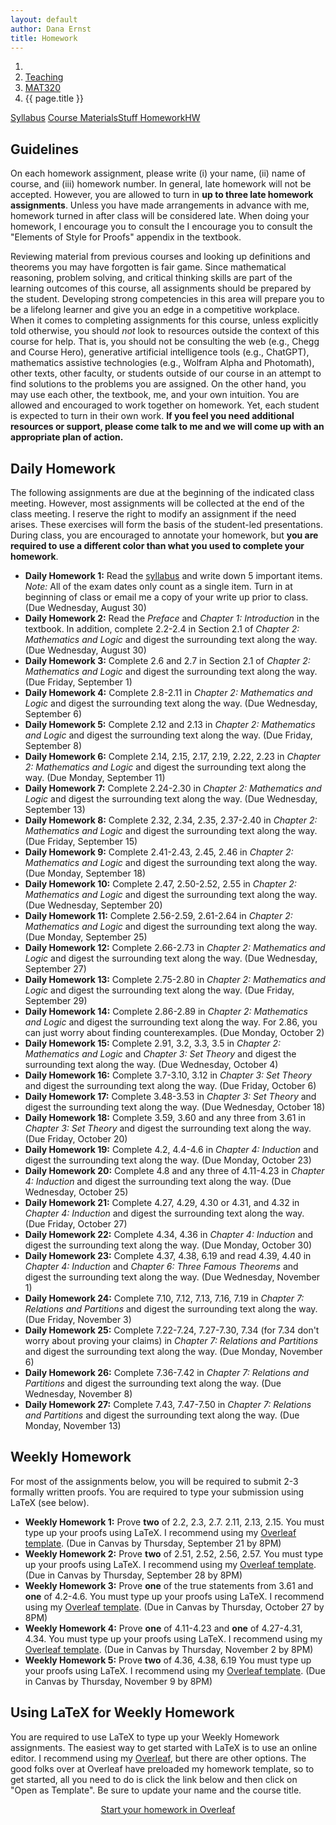 ```yaml
---
layout: default
author: Dana Ernst
title: Homework
---
```


<ol class="breadcrumb">
  <li><a href="/"><i class="fa fa-home"></i></a></li>
  <li><a href="/teaching/">Teaching</a></li>
  <li><a href="/teaching/mat320f23">MAT320</a></li>
  <li class="active">{{ page.title }}</li>
</ol>

<div class="row">
<div class="col-xs-12">
<div class="btn-group btn-group-justified">
<a class="btn btn-default btn-success" href="{{site.baseurl}}/teaching/mat320f23/syllabus/">Syllabus</a>
<a class="btn btn-default btn-primary" href="{{site.baseurl}}/teaching/mat320f23/materials/">
<span class="hidden-xs">Course Materials</span><span class="visible-xs">Stuff</span>
</a>
<a class="btn btn-default btn-warning" href="{{site.baseurl}}/teaching/mat320f23/homework/">
<span class="hidden-xs">Homework</span><span class="visible-xs">HW</span>
</a>
</div>
</div>
</div>

## Guidelines ##
On each homework assignment, please write (i) your name, (ii) name of course, and (iii) homework number. In general, late homework will not be accepted. However, you are allowed to turn in **up to three late homework assignments**. Unless you have made arrangements in advance with me, homework turned in after class will be considered late. When doing your homework, I encourage you to consult the I encourage you to consult the "Elements of Style for Proofs" appendix in the textbook.

Reviewing material from previous courses and looking up definitions and theorems you may have forgotten is fair game. Since mathematical reasoning, problem solving, and critical thinking skills are part of the learning outcomes of this course, all assignments should be prepared by the student. Developing strong competencies in this area will prepare you to be a lifelong learner and give you an edge in a competitive workplace. When it comes to completing assignments for this course, unless explicitly told otherwise, you should *not* look to resources outside the context of this course for help.  That is, you should not be consulting the web (e.g., Chegg and Course Hero), generative artificial intelligence tools (e.g., ChatGPT), mathematics assistive technologies (e.g., Wolfram Alpha and Photomath), other texts, other faculty, or students outside of our course in an attempt to find solutions to the problems you are assigned.  On the other hand, you may use each other, the textbook, me, and your own intuition. You are allowed and encouraged to work together on homework. Yet, each student is expected to turn in their own work.  **If you feel you need additional resources or support, please come talk to me and we will come up with an appropriate plan of action.**

## Daily Homework ##
The following assignments are due at the beginning of the indicated class meeting. However, most assignments will be collected at the end of the class meeting.  I reserve the right to modify an assignment if the need arises.  These exercises will form the basis of the student-led presentations.  During class, you are encouraged to annotate your homework, but **you are required to use a different color than what you used to complete your homework**.

- **Daily Homework 1:** Read the [syllabus]({{site.baseurl}}/teaching/mat320f23/syllabus/) and write down 5 important items.  *Note:*  All of the exam dates only count as a single item.  Turn in at beginning of class or email me a copy of your write up prior to class. (Due Wednesday, August 30)
- **Daily Homework 2:** Read the *Preface* and *Chapter 1: Introduction* in the textbook. In addition, complete 2.2-2.4 in Section 2.1 of *Chapter 2: Mathematics and Logic* and digest the surrounding text along the way. (Due Wednesday, August 30)
- **Daily Homework 3:** Complete 2.6 and 2.7 in Section 2.1 of *Chapter 2: Mathematics and Logic* and digest the surrounding text along the way. (Due Friday, September 1)
- **Daily Homework 4:** Complete 2.8-2.11 in *Chapter 2: Mathematics and Logic* and digest the surrounding text along the way. (Due Wednesday, September 6)
- **Daily Homework 5:** Complete 2.12 and 2.13 in *Chapter 2: Mathematics and Logic* and digest the surrounding text along the way. (Due Friday, September 8)
- **Daily Homework 6:** Complete 2.14, 2.15, 2.17, 2.19, 2.22, 2.23 in *Chapter 2: Mathematics and Logic* and digest the surrounding text along the way. (Due Monday, September 11)
- **Daily Homework 7:** Complete 2.24-2.30 in *Chapter 2: Mathematics and Logic* and digest the surrounding text along the way. (Due Wednesday, September 13)
- **Daily Homework 8:** Complete 2.32, 2.34, 2.35, 2.37-2.40 in *Chapter 2: Mathematics and Logic* and digest the surrounding text along the way. (Due Friday, September 15)
- **Daily Homework 9:** Complete 2.41-2.43, 2.45, 2.46 in *Chapter 2: Mathematics and Logic* and digest the surrounding text along the way. (Due Monday, September 18)
- **Daily Homework 10:** Complete 2.47, 2.50-2.52, 2.55 in *Chapter 2: Mathematics and Logic* and digest the surrounding text along the way. (Due Wednesday, September 20)
- **Daily Homework 11:** Complete 2.56-2.59, 2.61-2.64 in *Chapter 2: Mathematics and Logic* and digest the surrounding text along the way. (Due Monday, September 25)
- **Daily Homework 12:** Complete 2.66-2.73 in *Chapter 2: Mathematics and Logic* and digest the surrounding text along the way. (Due Wednesday, September 27)
- **Daily Homework 13:** Complete 2.75-2.80 in *Chapter 2: Mathematics and Logic* and digest the surrounding text along the way. (Due Friday, September 29)
- **Daily Homework 14:** Complete 2.86-2.89 in *Chapter 2: Mathematics and Logic* and digest the surrounding text along the way. For 2.86, you can just worry about finding counterexamples. (Due Monday, October 2)
- **Daily Homework 15:** Complete 2.91, 3.2, 3.3, 3.5 in *Chapter 2: Mathematics and Logic* and *Chapter 3: Set Theory* and digest the surrounding text along the way. (Due Wednesday, October 4)
- **Daily Homework 16:** Complete 3.7-3.10, 3.12 in *Chapter 3: Set Theory* and digest the surrounding text along the way. (Due Friday, October 6)
- **Daily Homework 17:** Complete 3.48-3.53 in *Chapter 3: Set Theory* and digest the surrounding text along the way. (Due Wednesday, October 18)
- **Daily Homework 18:** Complete 3.59, 3.60 and any three from 3.61 in *Chapter 3: Set Theory* and digest the surrounding text along the way. (Due Friday, October 20)
- **Daily Homework 19:** Complete 4.2, 4.4-4.6 in *Chapter 4: Induction* and digest the surrounding text along the way. (Due Monday, October 23)
- **Daily Homework 20:** Complete 4.8 and any three of 4.11-4.23 in *Chapter 4: Induction* and digest the surrounding text along the way. (Due Wednesday, October 25)
- **Daily Homework 21:** Complete 4.27, 4.29, 4.30 or 4.31, and 4.32 in *Chapter 4: Induction* and digest the surrounding text along the way. (Due Friday, October 27)
- **Daily Homework 22:** Complete 4.34, 4.36 in *Chapter 4: Induction* and digest the surrounding text along the way. (Due Monday, October 30)
- **Daily Homework 23:** Complete 4.37, 4.38, 6.19 and read 4.39, 4.40 in *Chapter 4: Induction* and *Chapter 6: Three Famous Theorems* and digest the surrounding text along the way. (Due Wednesday, November 1)
- **Daily Homework 24:** Complete 7.10, 7.12, 7.13, 7.16, 7.19 in *Chapter 7: Relations and Partitions* and digest the surrounding text along the way. (Due Friday, November 3)
- **Daily Homework 25:** Complete 7.22-7.24, 7.27-7.30, 7.34 (for 7.34 don't worry about proving your claims) in *Chapter 7: Relations and Partitions* and digest the surrounding text along the way. (Due Monday, November 6)
- **Daily Homework 26:** Complete 7.36-7.42 in *Chapter 7: Relations and Partitions* and digest the surrounding text along the way. (Due Wednesday, November 8)
- **Daily Homework 27:** Complete 7.43, 7.47-7.50 in *Chapter 7: Relations and Partitions* and digest the surrounding text along the way. (Due Monday, November 13)


## Weekly Homework ##
For most of the assignments below, you will be required to submit 2-3 formally written proofs. You are required to type your submission using LaTeX (see below). 

<!-- You can either submit a hardcopy of your assignment or email me the PDF of your completed work. If you email me the PDF, please name your file as <code>WeeklyX-LastName.pdf</code>, where <code>X</code> is the number of the assignment and <code>LastName</code> is your last name.  Notice there are no spaces in the filename. -->

<!-- Submit your the PDF to the corresponding assignment on BbLearn. -->

- **Weekly Homework 1:** Prove **two** of 2.2, 2.3, 2.7. 2.11, 2.13, 2.15. You must type up your proofs using LaTeX.  I recommend using my [Overleaf template](https://www.overleaf.com/latex/templates/weekly-homework-x/cbpdxbqknrvq). (Due in Canvas by Thursday, September 21 by 8PM)
- **Weekly Homework 2:** Prove **two** of 2.51, 2.52, 2.56, 2.57. You must type up your proofs using LaTeX.  I recommend using my [Overleaf template](https://www.overleaf.com/latex/templates/weekly-homework-x/cbpdxbqknrvq). (Due in Canvas by Thursday, September 28 by 8PM)
- **Weekly Homework 3:** Prove **one** of the true statements from 3.61 and **one** of 4.2-4.6. You must type up your proofs using LaTeX.  I recommend using my [Overleaf template](https://www.overleaf.com/latex/templates/weekly-homework-x/cbpdxbqknrvq). (Due in Canvas by Thursday, October 27 by 8PM)
- **Weekly Homework 4:** Prove **one** of 4.11-4.23 and **one** of 4.27-4.31, 4.34. You must type up your proofs using LaTeX.  I recommend using my [Overleaf template](https://www.overleaf.com/latex/templates/weekly-homework-x/cbpdxbqknrvq). (Due in Canvas by Thursday, November 2 by 8PM)
- **Weekly Homework 5:** Prove **two** of 4.36, 4.38, 6.19 You must type up your proofs using LaTeX.  I recommend using my [Overleaf template](https://www.overleaf.com/latex/templates/weekly-homework-x/cbpdxbqknrvq). (Due in Canvas by Thursday, November 9 by 8PM)



<!-- - **Weekly Homework 1:** Watch "Grit: the power of passion and perseverance" and any other 4 videos listed under <em>Videos on Growth Mindset and Productive Failure</em> on the <a href="{{site.baseurl}}/teaching/mat320f23/materials/">Course Materials</a> page and then write a reflection that is at least 15 sentences long. You should list the videos you watched. Rather than reflecting on each video separately, try to reflect on growth mindset, productive failure, and grit, in general. <b>You are required to type your reflection using LaTeX</b>. For this assignment, I suggest you use the template on [Overleaf](https://www.overleaf.com/) found [here](https://www.overleaf.com/latex/templates/weekly-homework-1-for-reflection-on-growth-mindset-and-productive-failure-foundations-of-mathematics/pxwcxqqrqmdv) (after clicking link, click on "Open as Template") instead of using the "Start your homework in Overleaf" link below.  (Due ??? by 8PM) -->

<!-- - **Weekly Homework 2:** Prove **one** of 2.7, 2.11, 2.13. You must type up your proofs using LaTeX.  I suggest you use my Overleaf template, which you can access by clicking the "Start your homework in Overleaf" link below. (Due Friday, September 10 by 8PM)
- **Weekly Homework 3:** Prove **one** of the ones you did not do for Weekly Homework 2 and then prove **one** of 2.14 or 2.15. You must type up your proofs using LaTeX.  You can access an Overleaf template by clicking the "Start your homework in Overleaf" link below. (Due Friday, September 17 by 8PM)
- **Weekly Homework 4:** Prove Theorem 2.57 and **one** of Theorems 2.51, 2.52, 2.56. You must type up your proofs using LaTeX.  You can access an Overleaf template by clicking the "Start your homework in Overleaf" link below. (Due Friday, September 24 by 8PM)
- **Weekly Homework 5:** Prove both of Problem 2.86(i) and Theorem 2.88. You must type up your proofs using LaTeX.  You can access an Overleaf template by clicking the "Start your homework in Overleaf" link below. (Due Friday, October 1 by 8PM)
- **Weekly Homework 6:** Prove **two** of Theorem 3.56, Problem 3.61(a), Problem 3.61(c), Problem 3.61(e), or Problem 3.62. You must type up your proofs using LaTeX.  You can access an Overleaf template by clicking the "Start your homework in Overleaf" link below. (Due Friday, October 22 by 8PM)
- **Weekly Homework 7:** Prove **two** of Theorems 4.2-4.8, Problem 4.8. You must type up your proofs using LaTeX.  You can access an Overleaf template by clicking the "Start your homework in Overleaf" link below. (Due Friday, October 29 by 8PM)
- **Weekly Homework 8:** Prove **one** of Theorems 4.11-4.23 and **one** of Theorems 4.27-4.31. You must type up your proofs using LaTeX.  You can access an Overleaf template by clicking the "Start your homework in Overleaf" link below. (Due Friday, November 5 by 8PM)
- **Weekly Homework 9:** Prove **one** of Problems 4.32-4.34. You must type up your proofs using LaTeX.  You can access an Overleaf template by clicking the "Start your homework in Overleaf" link below. (Due Friday, November 12 by 8PM) -->

## Using LaTeX for Weekly Homework ##
You are required to use LaTeX to type up your Weekly Homework assignments. The easiest way to get started with LaTeX is to use an online editor.  I recommend using my [Overleaf](https://overleaf.com), but there are other options.  The good folks over at Overleaf have preloaded my homework template, so to get started, all you need to do is click the link below and then click on "Open as Template". Be sure to update your name and the course title.

<center>
<a href="https://www.overleaf.com/latex/templates/weekly-homework-x/cbpdxbqknrvq" class="btn btn-primary btn-lg" role="button">Start your homework in Overleaf</a>
</center>

<br>
